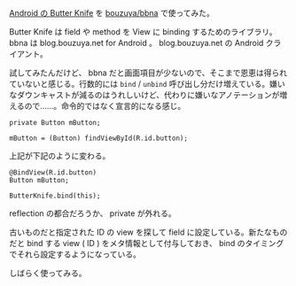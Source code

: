 [Android の Butter Knife](http://jakewharton.github.io/butterknife/) を [bouzuya/bbna][] で使ってみた。

Butter Knife は field や method を View に binding するためのライブラリ。 bbna は blog.bouzuya.net for Android 。 blog.bouzuya.net の Android クライアント。

試してみたんだけど、 bbna だと画面項目が少ないので、そこまで恩恵は得られていないと感じる。行数的には `bind` / `unbind` 呼び出し分だけ増えている。嫌いなダウンキャストが減るのはうれしいけど、代わりに嫌いなアノテーションが増えるので……。命令的ではなく宣言的になる感じ。

```
private Button mButton;
```

```
mButton = (Button) findViewById(R.id.button);
```

上記が下記のように変わる。

```
@BindView(R.id.button)
Button mButton;
```

```
ButterKnife.bind(this);
```

reflection の都合だろうか、 private が外れる。

古いものだと指定された ID の view を探して field に設定している。新たなものだと bind する view ( ID ) をメタ情報として付与しておき、 bind のタイミングでそれら設定するようになっている。

しばらく使ってみる。

[bouzuya/bbna]: https://github.com/bouzuya/bbna
